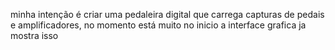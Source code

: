 minha intenção é criar uma pedaleira digital que carrega capturas de pedais e amplificadores, no momento está muito no inicio a interface grafica ja mostra isso
